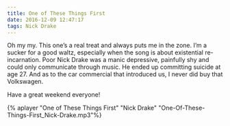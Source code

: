 ```yaml
---
title: One of These Things First
date: 2016-12-09 12:47:17
tags: Nick Drake
---
```

Oh my my. This one’s a real treat and always puts me in the zone. I’m a sucker for a good waltz, especially when the song is about existential re-incarnation. Poor Nick Drake was a manic depressive, painfully shy and could only communicate through music. He ended up committing suicide at age 27. And as to the car commercial that introduced us, I never did buy that Volkswagen.

Have a great weekend everyone!

{% aplayer "One of These Things First" "Nick Drake" "One-Of-These-Things-First_Nick-Drake.mp3"%}

